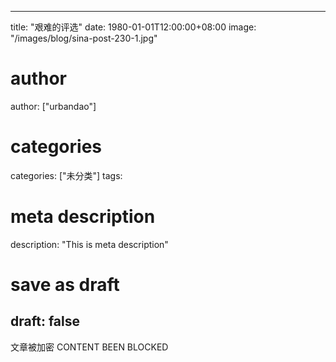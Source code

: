 
---
title: "艰难的评选"
date: 1980-01-01T12:00:00+08:00
image: "/images/blog/sina-post-230-1.jpg"
# author
author: ["urbandao"]
# categories
categories: ["未分类"]
tags: 
# meta description
description: "This is meta description"
# save as draft
draft: false
---

文章被加密 CONTENT BEEN BLOCKED
